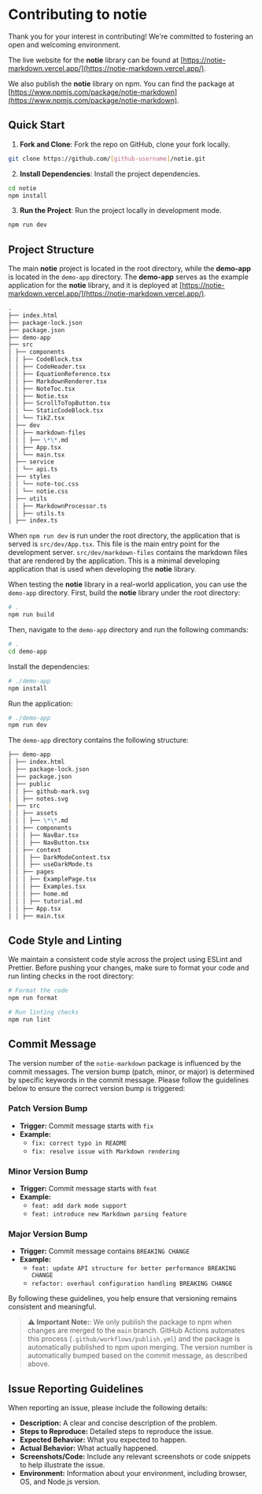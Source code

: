 # Contributing to **notie**

Thank you for your interest in contributing! We're committed to fostering an open and welcoming environment.

The live website for the **notie** library can be found at [https://notie-markdown.vercel.app/](https://notie-markdown.vercel.app/).

We also publish the **notie** library on npm. You can find the package at [https://www.npmjs.com/package/notie-markdown](https://www.npmjs.com/package/notie-markdown).

## Quick Start

1. **Fork and Clone**: Fork the repo on GitHub, clone your fork locally.

```bash
git clone https://github.com/[github-username]/notie.git
```

2. **Install Dependencies**: Install the project dependencies.

```bash
cd notie
npm install
```

3. **Run the Project**: Run the project locally in development mode.

```bash
npm run dev
```

## Project Structure

The main **notie** project is located in the root directory, while the **demo-app** is located in the `demo-app` directory. The **demo-app** serves as the example application for the **notie** library, and it is deployed at [https://notie-markdown.vercel.app/](https://notie-markdown.vercel.app/).

```markdown
.
├── index.html
├── package-lock.json
├── package.json
├── demo-app
├── src
│ ├── components
│ │ ├── CodeBlock.tsx
│ │ ├── CodeHeader.tsx
│ │ ├── EquationReference.tsx
│ │ ├── MarkdownRenderer.tsx
│ │ ├── NoteToc.tsx
│ │ ├── Notie.tsx
│ │ ├── ScrollToTopButton.tsx
│ │ └── StaticCodeBlock.tsx
│ │ └── TikZ.tsx
│ ├── dev
│ │ ├── markdown-files
│ │ │ ├── \*\*.md
│ │ ├── App.tsx
│ │ └── main.tsx
│ ├── service
│ │ └── api.ts
│ ├── styles
│ │ └── note-toc.css
│ │ └── notie.css
│ ├── utils
│ │ ├── MarkdownProcessor.ts
│ │ ├── utils.ts
│ ├── index.ts
```

When `npm run dev` is run under the root directory, the application that is served is `src/dev/App.tsx`. This file is the main entry point for the development server. `src/dev/markdown-files` contains the markdown files that are rendered by the application. This is a minimal developing application that is used when developing the **notie** library.

When testing the **notie** library in a real-world application, you can use the `demo-app` directory. First, build the **notie** library under the root directory:

```bash
# .
npm run build
```

Then, navigate to the `demo-app` directory and run the following commands:

```bash
# .
cd demo-app
```

Install the dependencies:

```bash
# ./demo-app
npm install
```

Run the application:

```bash
# ./demo-app
npm run dev
```

The `demo-app` directory contains the following structure:

```markdown
├── demo-app
│ ├── index.html
│ ├── package-lock.json
│ ├── package.json
│ ├── public
│ │ ├── github-mark.svg
│ │ ├── notes.svg
| ├── src
│ │ ├── assets
│ │ │ ├── \*\*.md
│ │ ├── components
│ │ │ ├── NavBar.tsx
│ │ │ ├── NavButton.tsx
│ │ ├── context
│ │ │ ├── DarkModeContext.tsx
│ │ │ ├── useDarkMode.ts
│ │ ├── pages
│ │ │ ├── ExamplePage.tsx
│ │ │ ├── Examples.tsx
│ │ │ ├── home.md
│ │ │ ├── tutorial.md
│ │ ├── App.tsx
│ │ ├── main.tsx
```

## Code Style and Linting

We maintain a consistent code style across the project using ESLint and Prettier. Before pushing your changes, make sure to format your code and run linting checks in the root directory:

```bash
# Format the code
npm run format

# Run linting checks
npm run lint
```

## Commit Message

The version number of the `notie-markdown` package is influenced by the commit messages. The version bump (patch, minor, or major) is determined by specific keywords in the commit message. Please follow the guidelines below to ensure the correct version bump is triggered:

### Patch Version Bump

- **Trigger:** Commit message starts with `fix`
- **Example:**
  - `fix: correct typo in README`
  - `fix: resolve issue with Markdown rendering`

### Minor Version Bump

- **Trigger:** Commit message starts with `feat`
- **Example:**
  - `feat: add dark mode support`
  - `feat: introduce new Markdown parsing feature`

### Major Version Bump

- **Trigger:** Commit message contains `BREAKING CHANGE`
- **Example:**
  - `feat: update API structure for better performance BREAKING CHANGE`
  - `refactor: overhaul configuration handling BREAKING CHANGE`

By following these guidelines, you help ensure that versioning remains consistent and meaningful.

<blockquote class="important">

**⚠️ Important Note:**: We only publish the package to npm when changes are merged to the `main` branch. GitHub Actions automates this process (`.github/workflows/publish.yml`) and the package is automatically published to npm upon merging. The version number is automatically bumped based on the commit message, as described above.

</blockquote>

## Issue Reporting Guidelines

When reporting an issue, please include the following details:

- **Description:** A clear and concise description of the problem.
- **Steps to Reproduce:** Detailed steps to reproduce the issue.
- **Expected Behavior:** What you expected to happen.
- **Actual Behavior:** What actually happened.
- **Screenshots/Code:** Include any relevant screenshots or code snippets to help illustrate the issue.
- **Environment:** Information about your environment, including browser, OS, and Node.js version.
